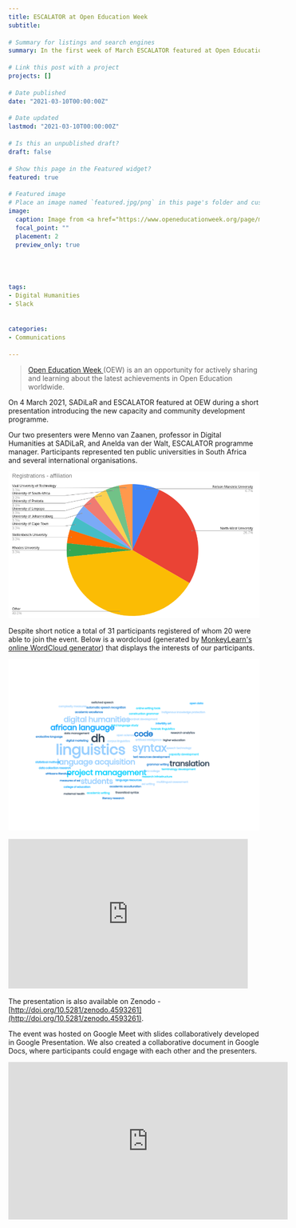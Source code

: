 ```yaml
---
title: ESCALATOR at Open Education Week
subtitle: 

# Summary for listings and search engines
summary: In the first week of March ESCALATOR featured at Open Education Week 2021. During the short presentation Prof. Menno van Zaanen and Anelda van der Walt briefly introduced SADiLaR and their new capacity and community building programme.

# Link this post with a project
projects: []

# Date published
date: "2021-03-10T00:00:00Z"

# Date updated
lastmod: "2021-03-10T00:00:00Z"

# Is this an unpublished draft?
draft: false

# Show this page in the Featured widget?
featured: true

# Featured image
# Place an image named `featured.jpg/png` in this page's folder and customize its options here.
image:
  caption: Image from <a href="https://www.openeducationweek.org/page/materials">Open Education Week</a>
  focal_point: ""
  placement: 2
  preview_only: true




tags:
- Digital Humanities
- Slack


categories:
- Communications

---
```


>[Open Education Week ](https://www.openeducationweek.org/) (OEW) is an  an opportunity for actively sharing and learning 
>about the latest achievements in Open Education worldwide.

On 4 March 2021, SADiLaR and ESCALATOR featured at OEW during a short presentation introducing the new capacity and community development programme.

Our two presenters were Menno van Zaanen, professor in Digital Humanities at SADiLaR, and Anelda van der Walt, ESCALATOR programme manager. Participants represented ten public universities in South Africa and several international organisations. 

![Affiliations of registered participants](affiliations.png)

Despite short notice a total of 31 participants registered of whom 20 were able to join the event. Below is a wordcloud (generated by [MonkeyLearn's online WordCloud generator](https://monkeylearn.com/word-cloud/)) that displays the interests of our participants.

![Wordcloud showing interest of registered participants](wordcloud.png)

<iframe src="https://docs.google.com/presentation/d/e/2PACX-1vSXNIwGNjnjAjr3p0eEtPFtjUFVzITSFSC594gJJmP67z5bbea4isRfxO31yeoQZaB5MAY2Ew3w51In/embed?start=false&loop=false&delayms=3000" frameborder="0" width="480" height="299" allowfullscreen="true" mozallowfullscreen="true" webkitallowfullscreen="true"></iframe>

The presentation is also available on Zenodo - [http://doi.org/10.5281/zenodo.4593261](http://doi.org/10.5281/zenodo.4593261).

The event was hosted on Google Meet with slides collaboratively developed in Google Presentation. We also created a collaborative document in Google Docs, where participants could engage with each other and the presenters.


<iframe width="560" height="315" src="https://www.youtube.com/embed/ZhN2wg-mGKI" title="YouTube video player" frameborder="0" allow="accelerometer; autoplay; clipboard-write; encrypted-media; gyroscope; picture-in-picture" allowfullscreen></iframe>